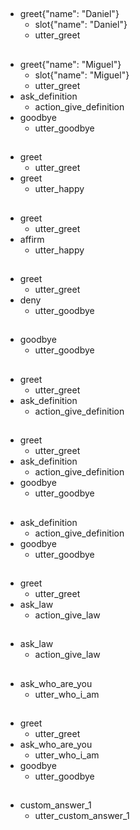##
* greet{"name": "Daniel"}
  - slot{"name": "Daniel"}
  - utter_greet
  
##
* greet{"name": "Miguel"}
  - slot{"name": "Miguel"}
  - utter_greet
* ask_definition
    - action_give_definition
* goodbye
    - utter_goodbye

##
* greet
    - utter_greet
* greet
    - utter_happy

##
* greet
    - utter_greet
* affirm
    - utter_happy

##
* greet
    - utter_greet
* deny
    - utter_goodbye

##
* goodbye
    - utter_goodbye
  
##
* greet
    - utter_greet
* ask_definition
    - action_give_definition

##
* greet
    - utter_greet
* ask_definition
    - action_give_definition
* goodbye
    - utter_goodbye
    
##
* ask_definition
    - action_give_definition
* goodbye
    - utter_goodbye

##
* greet
    - utter_greet
* ask_law
    - action_give_law
    
##
* ask_law
    - action_give_law
    
##
* ask_who_are_you
    - utter_who_i_am
  
##
* greet
    - utter_greet
* ask_who_are_you
    - utter_who_i_am
* goodbye
    - utter_goodbye
 
##
* custom_answer_1
	- utter_custom_answer_1
